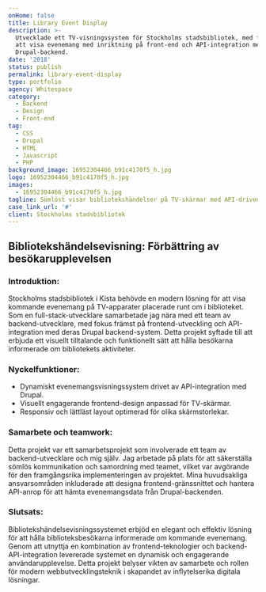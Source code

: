 ```yaml
---
onHome: false
title: Library Event Display
description: >-
  Utvecklade ett TV-visningssystem för Stockholms stadsbibliotek, med fokus på
  att visa evenemang med inriktning på front-end och API-integration med en
  Drupal-backend.
date: '2018'
status: publish
permalink: library-event-display
type: portfolio
agency: Whitespace
category:
  - Backend
  - Design
  - Front-end
tag:
  - CSS
  - Drupal
  - HTML
  - Javascript
  - PHP
background_image: 16952304466_b91c4170f5_h.jpg
logo: 16952304466_b91c4170f5_h.jpg
images:
  - 16952304466_b91c4170f5_h.jpg
tagline: Sömlöst visar bibliotekshändelser på TV-skärmar med API-driven integration.
case_link_url: '#'
client: Stockholms stadsbibliotek
---
```

<h2>Bibliotekshändelsevisning: Förbättring av besökarupplevelsen</h2>

<h3>Introduktion:</h3>
<p>
  Stockholms stadsbibliotek i Kista behövde en modern lösning för att visa kommande evenemang på TV-apparater placerade runt om i biblioteket. Som en full-stack-utvecklare samarbetade jag nära med ett team av backend-utvecklare, med fokus främst på frontend-utveckling och API-integration med deras Drupal backend-system. Detta projekt syftade till att erbjuda ett visuellt tilltalande och funktionellt sätt att hålla besökarna informerade om bibliotekets aktiviteter.
</p>

<h3>Nyckelfunktioner:</h3>
<ul>
  <li>Dynamiskt evenemangsvisningssystem drivet av API-integration med Drupal.</li>
  <li>Visuellt engagerande frontend-design anpassad för TV-skärmar.</li>
  <li>Responsiv och lättläst layout optimerad för olika skärmstorlekar.</li>
</ul>

<h3>Samarbete och teamwork:</h3>
<p>
  Detta projekt var ett samarbetsprojekt som involverade ett team av backend-utvecklare och mig själv. Jag arbetade på plats för att säkerställa sömlös kommunikation och samordning med teamet, vilket var avgörande för den framgångsrika implementeringen av projektet. Mina huvudsakliga ansvarsområden inkluderade att designa frontend-gränssnittet och hantera API-anrop för att hämta evenemangsdata från Drupal-backenden.
</p>

<h3>Slutsats:</h3>
<p>
  Bibliotekshändelsevisningssystemet erbjöd en elegant och effektiv lösning för att hålla biblioteksbesökarna informerade om kommande evenemang. Genom att utnyttja en kombination av frontend-teknologier och backend-API-integration levererade systemet en dynamisk och engagerande användarupplevelse. Detta projekt belyser vikten av samarbete och rollen för modern webbutvecklingsteknik i skapandet av inflytelserika digitala lösningar.
</p>
